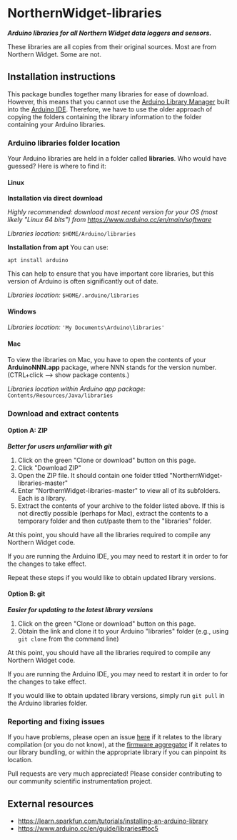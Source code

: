 # NorthernWidget-libraries

***Arduino libraries for all Northern Widget data loggers and sensors.***

These libraries are all copies from their original sources. Most are from Northern Widget. Some are not.

## Installation instructions

This package bundles together many libraries for ease of download. However, this means that you cannot use the [Arduino Library Manager](https://www.arduino.cc/en/guide/libraries#toc3) built into the [Arduino IDE](https://www.arduino.cc/en/main/software). Therefore, we have to use the older approach of copying the folders containing the library information to the folder containing your Arduino libraries.

### Arduino libraries folder location

Your Arduino libraries are held in a folder called **libraries**. Who would have guessed? Here is where to find it:

#### Linux

**Installation via direct download**

*Highly recommended: download most recent version for your OS (most likely "Linux 64 bits") from https://www.arduino.cc/en/main/software*

*Libraries location:* `$HOME/Arduino/libraries`

**Installation from apt**
You can use:
```
apt install arduino
```
This can help to ensure that you have important core libraries, but this version of Arduino is often significantly out of date.

*Libraries location:* `$HOME/.arduino/libraries`

#### Windows

*Libraries location:* `'My Documents\Arduino\libraries'`

#### Mac

To view the libraries on Mac, you have to open the contents of your **ArduinoNNN.app** package, where NNN stands for the version number. (CTRL+click --> show package contents.)

*Libraries location within Arduino app package:* `Contents/Resources/Java/libraries`

### Download and extract contents

#### Option A: ZIP

***Better for users unfamiliar with git***

1. Click on the green "Clone or download" button on this page.
2. Click "Download ZIP"
3. Open the ZIP file. It should contain one folder titled "NorthernWidget-libraries-master"
4. Enter "NorthernWidget-libraries-master" to view all of its subfolders. Each is a library.
5. Extract the contents of your archive to the folder listed above. If this is not directly possible (perhaps for Mac), extract the contents to a temporary folder and then cut/paste them to the "libraries" folder.

At this point, you should have all the libraries required to compile any Northern Widget code.

If you are running the Arduino IDE, you may need to restart it in order to for the changes to take effect.

Repeat these steps if you would like to obtain updated library versions.

#### Option B: git

***Easier for updating to the latest library versions***

1. Click on the green "Clone or download" button on this page.
2. Obtain the link and clone it to your Arduino "libraries" folder (e.g., using `git clone` from the command line)

At this point, you should have all the libraries required to compile any Northern Widget code.

If you are running the Arduino IDE, you may need to restart it in order to for the changes to take effect.

If you would like to obtain updated library versions, simply run `git pull` in the Arduino libraries folder.

### Reporting and fixing issues

If you have problems, please open an issue [here](https://github.com/NorthernWidget-Skunkworks/NorthernWidget-libraries/issues) if it relates to the library compilation (or you do not know), at the [firmware aggregator](https://github.com/NorthernWidget-Skunkworks/Firmware-Aggregator/issues) if it relates to our library bundling, or within the appropriate library if you can pinpoint its location.

Pull requests are very much appreciated! Please consider contributing to our community scientific instrumentation project.

## External resources

* https://learn.sparkfun.com/tutorials/installing-an-arduino-library
* https://www.arduino.cc/en/guide/libraries#toc5
